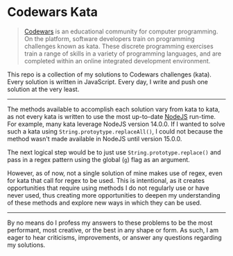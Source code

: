 # Codewars Kata

> [Codewars](https://codewars.com) is an educational community for computer programming. On the platform, software developers train on programming challenges known as kata.
> These discrete programming exercises train a range of skills in a variety of programming languages, and are completed within an online integrated development environment.


This repo is a collection of my solutions to Codewars challenges (kata). Every solution is written in JavaScript. Every day, I write and push one solution at the very least.

---

The methods available to accomplish each solution vary from kata to kata, as not every kata is written to use the most up-to-date [NodeJS](https://nodejs.dev/) run-time. 
For example, many kata leverage NodeJS version 14.0.0. If I wanted to solve such a kata using `String.protoytype.replaceAll()`, I could not because the method wasn't made available in NodeJS until version 15.0.0. 

The next logical step would be to just use `String.prototype.replace()` and pass in a regex pattern using the global (`g`) flag as an argument.

However, as of now, not a single solution of mine makes use of regex, even for kata that call for regex to be used. 
This is intentional, as it creates opportunities that require using methods I do not regularly use or have never used, 
thus creating more opportunities to deepen my understanding of these methods and explore new ways in which they can be used.

---

By no means do I profess my answers to these problems to be the most performant, most creative, or the best in any shape or form. 
As such, I am eager to hear criticisms, improvements, or answer any questions regarding my solutions.
